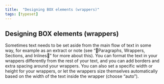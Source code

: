 ```yaml
---
title:  "Designing BOX elements (wrappers)"
tags: [typeset]
---
```


<section data-type="chapter" class="hsecchapter" data-hederis-type="hsecchapter" id="typeset-box-design" data-pi-attrs="id: typeset-box-design; data-tags: typeset;" role="doc-chapter" data-tags="typeset" data-author-name=" " data-book-title=" " title="Designing BOX elements (wrappers)"><h1 data-hederis-type="hblkchaptitle" class="hblkchaptitle" id="pl9PEf1Pp">Designing BOX elements (wrappers)</h1><p class="hblkp" data-hederis-type="hblkp" id="ppMlzKn5h">Sometimes text needs to be set aside from the main flow of text in some way, for example as an extract or note (see &#8220;Paragraphs, Wrappers, Sections, and Inlines&#8221; for more about this). You can format the text in your wrappers differently from the rest of your text, and you can add borders and extra spacing around your wrappers. You can also set a specific width or height for your wrappers, or let the wrappers size themselves automatically based on the width of the text inside the wrapper (choose &#8220;auto&#8221;).</p></section>
